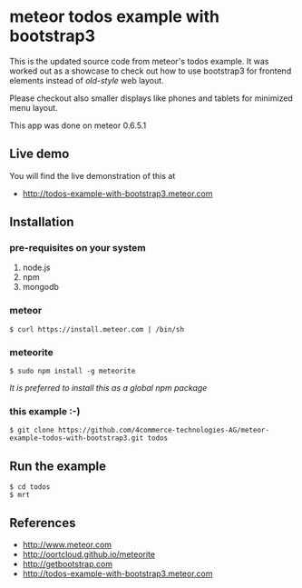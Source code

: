 # meteor todos example with bootstrap3

This is the updated source code from meteor's todos example.
It was worked out as a showcase to check out how to use bootstrap3 for frontend
elements instead of _old-style_ web layout.

Please checkout also smaller displays like phones and tablets for minimized
menu layout.

This app was done on meteor 0.6.5.1


## Live demo

You will find the live demonstration of this at

* http://todos-example-with-bootstrap3.meteor.com


## Installation 

### pre-requisites on your system

1. node.js
1. npm
1. mongodb


### meteor

```
$ curl https://install.meteor.com | /bin/sh
```


### meteorite

```
$ sudo npm install -g meteorite
```

_It is preferred to install this as a global npm package_


### this example :-)

```
$ git clone https://github.com/4commerce-technologies-AG/meteor-example-todos-with-bootstrap3.git todos
``` 


## Run the example

```
$ cd todos
$ mrt
```


## References

* http://www.meteor.com
* http://oortcloud.github.io/meteorite
* http://getbootstrap.com
* http://todos-example-with-bootstrap3.meteor.com
